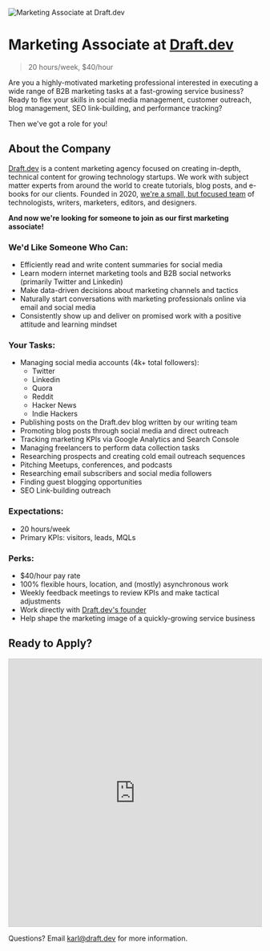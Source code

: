 ![Marketing Associate at Draft.dev](https://draft.dev/learn/assets/posts/promotion.png)

# Marketing Associate at [Draft.dev](https://draft.dev/)
> 20 hours/week, $40/hour

Are you a highly-motivated marketing professional interested in executing a wide range of B2B marketing tasks at a fast-growing service business? Ready to flex your skills in social media management, customer outreach, blog management, SEO link-building, and performance tracking?

Then we've got a role for you!

## About the Company
[Draft.dev](https://draft.dev/) is a content marketing agency focused on creating in-depth, technical content for growing technology startups. We work with subject matter experts from around the world to create tutorials, blog posts, and e-books for our clients. Founded in 2020, [we're a small, but focused team](https://twitter.com/KarlLHughes/status/1337141695432024065) of technologists, writers, marketers, editors, and designers.

**And now we're looking for someone to join as our first marketing associate!**

### We'd Like Someone Who Can:
- Efficiently read and write content summaries for social media
- Learn modern internet marketing tools and B2B social networks (primarily Twitter and Linkedin)
- Make data-driven decisions about marketing channels and tactics
- Naturally start conversations with marketing professionals online via email and social media
- Consistently show up and deliver on promised work with a positive attitude and learning mindset

### Your Tasks:
- Managing social media accounts (4k+ total followers):
  - Twitter
  - Linkedin
  - Quora
  - Reddit
  - Hacker News
  - Indie Hackers
- Publishing posts on the Draft.dev blog written by our writing team
- Promoting blog posts through social media and direct outreach
- Tracking marketing KPIs via Google Analytics and Search Console
- Managing freelancers to perform data collection tasks
- Researching prospects and creating cold email outreach sequences
- Pitching Meetups, conferences, and podcasts
- Researching email subscribers and social media followers
- Finding guest blogging opportunities
- SEO Link-building outreach

### Expectations:
- 20 hours/week
- Primary KPIs: visitors, leads, MQLs

### Perks:
- $40/hour pay rate
- 100% flexible hours, location, and (mostly) asynchronous work
- Weekly feedback meetings to review KPIs and make tactical adjustments
- Work directly with [Draft.dev's founder](https://www.linkedin.com/in/karllhughes)
- Help shape the marketing image of a quickly-growing service business

## Ready to Apply?
<iframe class="airtable-embed" src="https://airtable.com/embed/shrAsx6DfxVNkBjqe?backgroundColor=green" frameborder="0" onmousewheel="" width="100%" height="533" style="background: transparent; border: 1px solid #ccc;"></iframe>

Questions? Email [karl@draft.dev](mailto:karl@draft.dev) for more information.
